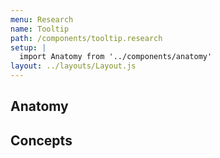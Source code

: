 ```yaml
---
menu: Research
name: Tooltip
path: /components/tooltip.research
setup: |
  import Anatomy from '../components/anatomy'
layout: ../layouts/Layout.js
---
```


## Anatomy

<Anatomy component="Tooltip" />

## Concepts
